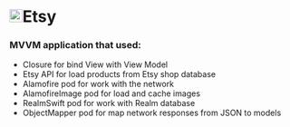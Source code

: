 <h1><img src="https://github.com/radyslavkrechet/PDPEtsy/blob/master/Etsy/Resources/Assets/Assets.xcassets/AppIcon.appiconset/180.png" width="23" height="23">Etsy</h1>

### MVVM application that used: ###

* Closure for bind View with View Model
* Etsy API for load products from Etsy shop database
* Alamofire pod for work with the network
* AlamofireImage pod for load and cache images
* RealmSwift pod for work with Realm database
* ObjectMapper pod for map network responses from JSON to models
